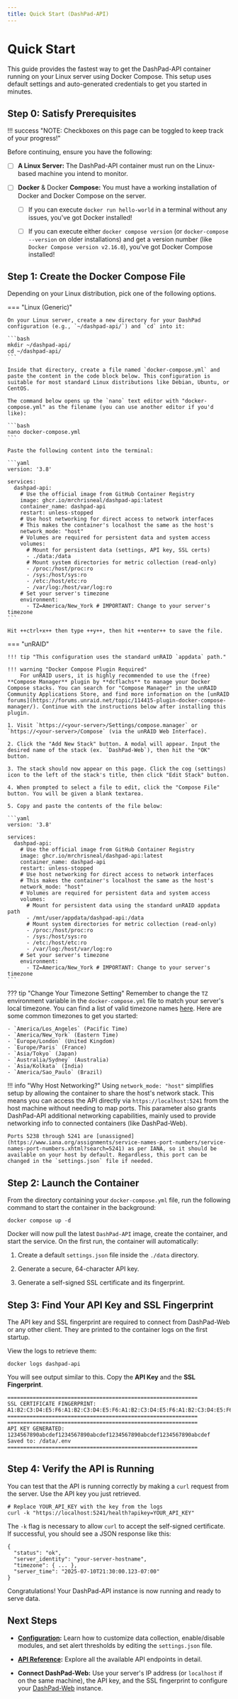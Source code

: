 ```yaml
---
title: Quick Start (DashPad-API)
---
```


# Quick Start

This guide provides the fastest way to get the DashPad-API container running on your Linux server using Docker Compose. This setup uses default settings and auto-generated credentials to get you started in minutes.

## Step 0: Satisfy Prerequisites

!!! success "NOTE: Checkboxes on this page can be toggled to keep track of your progress!"

Before continuing, ensure you have the following:

- [ ] **A Linux Server:** The DashPad-API container must run on the Linux-based machine you intend to monitor.

- [ ] **Docker** & Docker **Compose:** You must have a working installation of Docker and Docker Compose on the server.

    - [ ] If you can execute `docker run hello-world` in a terminal without any issues, you've got Docker installed!

    - [ ] If you can execute either `docker compose version` (or `docker-compose --version` on older installations) and get a version number (like `Docker Compose version v2.16.0`), you've got Docker Compose installed!

## Step 1: Create the Docker Compose File

Depending on your Linux distribution, pick one of the following options.

=== "Linux (Generic)"

    On your Linux server, create a new directory for your DashPad configuration (e.g., `~/dashpad-api/`) and `cd` into it:

    ```bash
    mkdir ~/dashpad-api/
    cd ~/dashpad-api/
    ```

    Inside that directory, create a file named `docker-compose.yml` and paste the content in the code block below. This configuration is suitable for most standard Linux distributions like Debian, Ubuntu, or CentOS. 

    The command below opens up the `nano` text editor with "docker-compose.yml" as the filename (you can use another editor if you'd like):

    ```bash
    nano docker-compose.yml
    ```

    Paste the following content into the terminal:

    ```yaml
    version: '3.8'
    
    services:
      dashpad-api:
        # Use the official image from GitHub Container Registry
        image: ghcr.io/mrchrisneal/dashpad-api:latest
        container_name: dashpad-api
        restart: unless-stopped
        # Use host networking for direct access to network interfaces
        # This makes the container's localhost the same as the host's
        network_mode: "host"
        # Volumes are required for persistent data and system access
        volumes:
          # Mount for persistent data (settings, API key, SSL certs)
          - ./data:/data
          # Mount system directories for metric collection (read-only)
          - /proc:/host/proc:ro
          - /sys:/host/sys:ro
          - /etc:/host/etc:ro
          - /var/log:/host/var/log:ro
        # Set your server's timezone
        environment:
          - TZ=America/New_York # IMPORTANT: Change to your server's timezone
    ```

    Hit ++ctrl+x++ then type ++y++, then hit ++enter++ to save the file.

=== "unRAID"
    
    !!! tip "This configuration uses the standard unRAID `appdata` path."

    !!! warning "Docker Compose Plugin Required" 
        For unRAID users, it is highly recommended to use the (free) **Compose Manager** plugin by **dcflachs** to manage your Docker Compose stacks. You can search for "Compose Manager" in the unRAID Community Applications Store, and find more information on the [unRAID forums](https://forums.unraid.net/topic/114415-plugin-docker-compose-manager/). Continue with the instructions below after installing this plugin.

    1. Visit `https://<your-server>/Settings/compose.manager` or `https://<your-server>/Compose` (via the unRAID Web Interface). 

    2. Click the "Add New Stack" button. A modal will appear. Input the desired name of the stack (ex. `DashPad-Web`), then hit the "OK" button.

    3. The stack should now appear on this page. Click the cog (settings) icon to the left of the stack's title, then click "Edit Stack" button. 

    4. When prompted to select a file to edit, click the "Compose File" button. You will be given a blank textarea. 

    5. Copy and paste the contents of the file below:
    
    ```yaml
    version: '3.8'
    
    services:
      dashpad-api:
        # Use the official image from GitHub Container Registry
        image: ghcr.io/mrchrisneal/dashpad-api:latest
        container_name: dashpad-api
        restart: unless-stopped
        # Use host networking for direct access to network interfaces
        # This makes the container's localhost the same as the host's
        network_mode: "host"
        # Volumes are required for persistent data and system access
        volumes:
          # Mount for persistent data using the standard unRAID appdata path
          - /mnt/user/appdata/dashpad-api:/data
          # Mount system directories for metric collection (read-only)
          - /proc:/host/proc:ro
          - /sys:/host/sys:ro
          - /etc:/host/etc:ro
          - /var/log:/host/var/log:ro
        # Set your server's timezone
        environment:
          - TZ=America/New_York # IMPORTANT: Change to your server's timezone
    ```


??? tip "Change Your Timezone Setting" 
    Remember to change the `TZ` environment variable in the `docker-compose.yml` file to match your server's local timezone. You can find a list of valid timezone names [here](https://en.wikipedia.org/wiki/List_of_tz_database_time_zones). Here are some common timezones to get you started:
    
    - `America/Los_Angeles` (Pacific Time)
    - `America/New_York` (Eastern Time)
    - `Europe/London` (United Kingdom)
    - `Europe/Paris` (France)
    - `Asia/Tokyo` (Japan)
    - `Australia/Sydney` (Australia)
    - `Asia/Kolkata` (India)
    - `America/Sao_Paulo` (Brazil)

!!! info "Why Host Networking?" 
    Using `network_mode: "host"` simplifies setup by allowing the container to share the host's network stack. This means you can access the API directly via `https://localhost:5241` from the host machine without needing to map ports. This parameter also grants DashPad-API additional networking capabilities, mainly used to provide networking info to connected containers (like DashPad-Web).

    Ports 5238 through 5241 are [unassigned](https://www.iana.org/assignments/service-names-port-numbers/service-names-port-numbers.xhtml?search=5241) as per IANA, so it should be available on your host by default. Regardless, this port can be changed in the `settings.json` file if needed.

## Step 2: Launch the Container

From the directory containing your `docker-compose.yml` file, run the following command to start the container in the background:

```
docker compose up -d
```

Docker will now pull the latest `DashPad-API` image, create the container, and start the service. On the first run, the container will automatically:

1.  Create a default `settings.json` file inside the `./data` directory.

2.  Generate a secure, 64-character API key.

3.  Generate a self-signed SSL certificate and its fingerprint.


## Step 3: Find Your API Key and SSL Fingerprint

The API key and SSL fingerprint are required to connect from DashPad-Web or any other client. They are printed to the container logs on the first startup.

View the logs to retrieve them:

```
docker logs dashpad-api
```

You will see output similar to this. Copy the **API Key** and the **SSL Fingerprint**.

```
============================================================
SSL CERTIFICATE FINGERPRINT:
A1:B2:C3:D4:E5:F6:A1:B2:C3:D4:E5:F6:A1:B2:C3:D4:E5:F6:A1:B2:C3:D4:E5:F6:A1:B2:C3:D4:E5:F6:A1:B2
============================================================
============================================================
API KEY GENERATED:
1234567890abcdef1234567890abcdef1234567890abcdef1234567890abcdef
Saved to: /data/.env
============================================================
```

## Step 4: Verify the API is Running

You can test that the API is running correctly by making a `curl` request from the server. Use the API key you just retrieved.

```
# Replace YOUR_API_KEY with the key from the logs
curl -k "https://localhost:5241/health?apikey=YOUR_API_KEY"
```

The `-k` flag is necessary to allow `curl` to accept the self-signed certificate. If successful, you should see a JSON response like this:

```
{
  "status": "ok",
  "server_identity": "your-server-hostname",
  "timezone": { ... },
  "server_time": "2025-07-10T21:30:00.123-07:00"
}
```

Congratulations! Your DashPad-API instance is now running and ready to serve data.

## Next Steps

-   [**Configuration**](./configuration.md)**:** Learn how to customize data collection, enable/disable modules, and set alert thresholds by editing the `settings.json` file.

-   [**API Reference**](./api-reference.md)**:** Explore all the available API endpoints in detail.

-   **Connect DashPad-Web:** Use your server's IP address (or `localhost` if on the same machine), the API key, and the SSL fingerprint to configure your [DashPad-Web](../web/configuration.md) instance.

